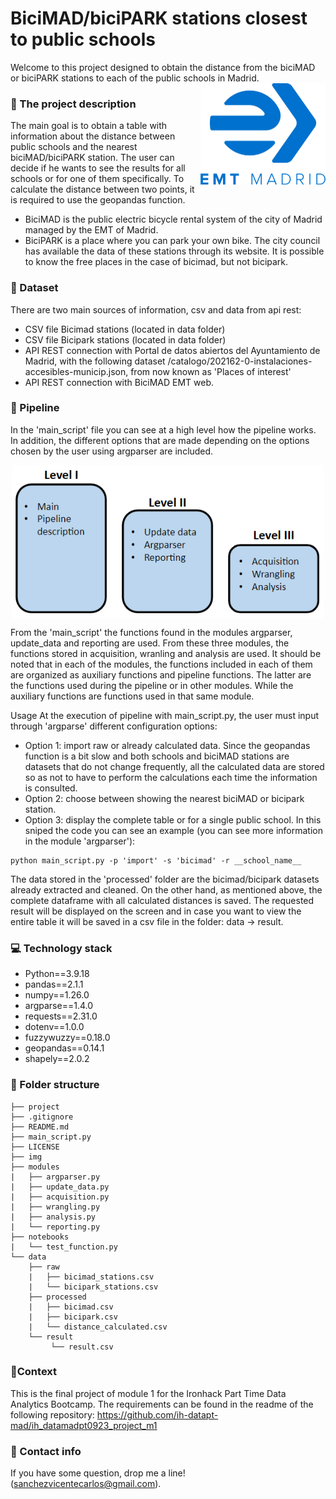 # BiciMAD/biciPARK stations closest to public schools
 Welcome to this project designed to obtain the distance from the  biciMAD or biciPARK stations to each of the public schools in Madrid.
 <img src="./img/EMT_logo.png" alt="EMT Logo" width="200" align="right">

### 🎯 The project description
The main goal is to obtain a table with information about the distance between public schools and the nearest biciMAD/biciPARK station. The user can decide if he wants to see the results for all schools or for one of them specifically. To calculate the distance between two points, it is required to use the geopandas function.
- BiciMAD is the public electric bicycle rental system of the city of Madrid managed by the EMT of Madrid. 
- BiciPARK is a place where you can park your own bike.
The city council has available the data of these stations through its website. It is possible to know the free places in the case of bicimad, but not bicipark.


### 📑 Dataset
There are two main sources of information, csv and data from api rest:
- CSV file Bicimad stations (located in data folder)
- CSV file Bicipark stations (located in data folder)
- API REST connection with Portal de datos abiertos del Ayuntamiento de Madrid, with the following dataset /catalogo/202162-0-instalaciones-accesibles-municip.json, from now known as 'Places of interest'
- API REST connection with BiciMAD EMT web.


### 🚀 Pipeline
In the 'main_script' file you can see at a high level how the pipeline works. In addition, the different options that are made depending on the options chosen by the user using argparser are included.
<p align="center">
<img src="./img/modules_structure.PNG" alt="EMT Logo" width="500" align="center"> 
</p>
  
From the 'main_script' the functions found in the modules argparser, update_data and reporting are used. From these three modules, the functions stored in acquisition, wranling and analysis are used.
It should be noted that in each of the modules, the functions included in each of them are organized as auxiliary functions and pipeline functions. The latter are the functions used during the pipeline or in other modules. While the auxiliary functions are functions used in that same module.

Usage
At the execution of pipeline with main_script.py, the user must input through 'argparse' different configuration options:
- Option 1: import raw or already calculated data. Since the geopandas function is a bit slow and both schools and biciMAD stations are datasets that do not change frequently, all the calculated data are stored so as not to have to perform the calculations each time the information is consulted. 
- Option 2: choose between showing the nearest biciMAD or bicipark station.
- Option 3: display the complete table or for a single public school.
In this sniped the code you can see an example (you can see more information in the module 'argparser'):
```
python main_script.py -p 'import' -s 'bicimad' -r __school_name__
```
The data stored in the 'processed' folder are the bicimad/bicipark datasets already extracted and cleaned. On the other hand, as mentioned above, the complete dataframe with all calculated distances is saved.
The requested result will be displayed on the screen and in case you want to view the entire table it will be saved in a csv file in the folder: data -> result.

### 💻 Technology stack

- Python==3.9.18
- pandas==2.1.1
- numpy==1.26.0
- argparse==1.4.0
- requests==2.31.0
- dotenv==1.0.0
- fuzzywuzzy==0.18.0
- geopandas==0.14.1
- shapely==2.0.2


### 📁 Folder structure

    ├── project
    ├── .gitignore
    ├── README.md
    ├── main_script.py
    ├── LICENSE
    ├── img
    ├── modules
    |   ├── argparser.py
    |   ├── update_data.py
    |   ├── acquisition.py
    |   ├── wrangling.py
    |   ├── analysis.py
    |   └── reporting.py
    ├── notebooks
    |   └── test_function.py
    └── data
        ├── raw
        |   ├── bicimad_stations.csv
        |   └── bicipark_stations.csv
        ├── processed
        |   ├── bicimad.csv
        |   ├── bicipark.csv
        |   └── distance_calculated.csv
        └── result
             └── result.csv

### 👀Context
This is the final project of module 1 for the Ironhack Part Time Data Analytics Bootcamp. The requirements can be found in the readme of the following repository:
https://github.com/ih-datapt-mad/ih_datamadpt0923_project_m1

### 📨 Contact info

If you have some question, drop me a line! (sanchezvicentecarlos@gmail.com).